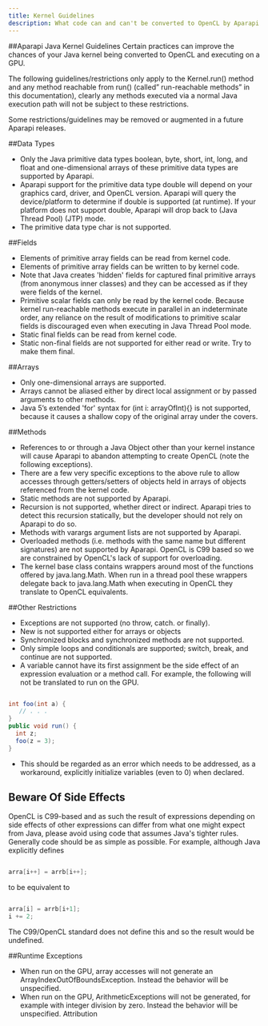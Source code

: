 ```yaml
---
title: Kernel Guidelines
description: What code can and can't be converted to OpenCL by Aparapi.
---
```


##Aparapi Java Kernel Guidelines
Certain practices can improve the chances of your Java kernel being converted to OpenCL and executing on a GPU.

The following guidelines/restrictions only apply to the Kernel.run() method and any method reachable from run() (called” run-reachable methods” in this documentation), clearly any methods executed via a normal Java execution path will not be subject to these restrictions.

Some restrictions/guidelines may be removed or augmented in a future Aparapi releases.

##Data Types
* Only the Java primitive data types boolean, byte, short, int, long, and float and one-dimensional arrays of these primitive data types are supported by Aparapi.
* Aparapi support for the primitive data type double will depend on your graphics card, driver, and OpenCL version. Aparapi will query the device/platform to determine if double is supported (at runtime). If your platform does not support double, Aparapi will drop back to (Java Thread Pool) (JTP) mode.
* The primitive data type char is not supported.

##Fields
* Elements of primitive array fields can be read from kernel code.
* Elements of primitive array fields can be written to by kernel code.
* Note that Java creates 'hidden' fields for captured final primitive arrays (from anonymous inner classes) and they can be accessed as if they were fields of the kernel.
* Primitive scalar fields can only be read by the kernel code. Because kernel run-reachable methods execute in parallel in an indeterminate order, any reliance on the result of modifications to primitive scalar fields is discouraged even when executing in Java Thread Pool mode.
* Static final fields can be read from kernel code.
* Static non-final fields are not supported for either read or write. Try to make them final.

##Arrays
* Only one-dimensional arrays are supported.
* Arrays cannot be aliased either by direct local assignment or by passed arguments to other methods.
* Java 5’s extended 'for' syntax for (int i: arrayOfInt){} is not supported, because it causes a shallow copy of the original array under the covers.

##Methods
* References to or through a Java Object other than your kernel instance will cause Aparapi to abandon attempting to create OpenCL (note the following exceptions).
* There are a few very specific exceptions to the above rule to allow accesses through getters/setters of objects held in arrays of objects referenced from the kernel code.
* Static methods are not supported by Aparapi.
* Recursion is not supported, whether direct or indirect. Aparapi tries to detect this recursion statically, but the developer should not rely on Aparapi to do so.
* Methods with varargs argument lists are not supported by Aparapi.
* Overloaded methods (i.e. methods with the same name but different signatures) are not supported by Aparapi. OpenCL is C99 based so we are constrained by OpenCL's lack of support for overloading.
* The kernel base class contains wrappers around most of the functions offered by java.lang.Math.  When run in a thread pool these wrappers delegate back to java.lang.Math when executing in OpenCL they translate to OpenCL equivalents.

##Other Restrictions

* Exceptions are not supported (no throw, catch. or finally).
* New is not supported either for arrays or objects
* Synchronized blocks and synchronized methods are not supported.
* Only simple loops and conditionals are supported; switch, break, and continue are not supported.
* A variable cannot have its first assignment be the side effect of an expression evaluation or a method call.  For example, the following will not be translated to run on the GPU.


```java

int foo(int a) {
   // . . .
}
public void run() {
  int z;
  foo(z = 3);
}
```

* This should be regarded as an error which needs to be addressed, as a workaround, explicitly initialize variables (even to 0) when declared.

## Beware Of Side Effects
OpenCL is C99-based and as such the result of expressions depending on side effects of other expressions can differ from what one might expect from Java, please avoid using code that assumes Java's tighter rules.  Generally code should be as simple as possible.
For example, although Java explicitly defines

```java

arra[i++] = arrb[i++];
```
    
  to be equivalent to

```java

arra[i] = arrb[i+1];
i += 2;
```

The C99/OpenCL standard does not define this and so the result would be undefined.

##Runtime Exceptions
* When run on the GPU, array accesses will not generate an ArrayIndexOutOfBoundsException. Instead the behavior will be unspecified.
* When run on the GPU, ArithmeticExceptions will not be generated, for example with integer division by zero. Instead the behavior will be unspecified.
Attribution
